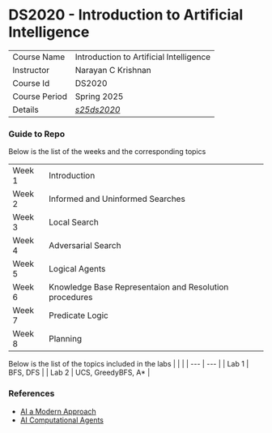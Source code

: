 # DS2020 - Introduction to Artificial Intelligence

| | |
| --- | --- |
| $\text{Course Name}$ | $\text{Introduction to Artificial Intelligence}$ |
| $\text{Instructor}$ | $\text{Narayan C Krishnan}$ |
| $\text{Course Id}$ | $\text{DS2020}$ |
| $\text{Course Period}$ | $\text{Spring 2025}$ |
| $\text{Details}$ | [_s25ds2020_](https://seekayan.github.io/s25ds2020.html) |



### Guide to Repo

Below is the list of the weeks and the corresponding topics

| | |
| --- | --- |
| $\text{Week 1}$ | $\text{Introduction}$ |
| $\text{Week 2}$ | $\text{Informed and Uninformed Searches}$ |
| $\text{Week 3}$ | $\text{Local Search}$ |
| $\text{Week 4}$ | $\text{Adversarial Search}$ |
| $\text{Week 5}$ | $\text{Logical Agents}$ |
| $\text{Week 6}$ | $\text{Knowledge Base Representaion and Resolution procedures}$ |
| $\text{Week 7}$ | $\text{Predicate Logic}$ |
| $\text{Week 8}$ | $\text{Planning}$ | 


Below is the list of the topics included in the labs
|  |  |
| --- | --- |
| $\text{Lab 1}$ | $\text{BFS, DFS}$ |
| $\text{Lab 2}$ | $\text{UCS, GreedyBFS, A*}$ |


### References
- [AI a Modern Approach](http://aima.cs.berkeley.edu/global-index.html)
- [AI Computational Agents](https://artint.info/2e/html2e/ArtInt2e.html)
